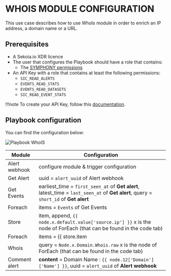 # WHOIS MODULE CONFIGURATION

This use case describes how to use WhoIs module in order to enrich an IP address, a domain name or a URL.

## Prerequisites

- A Sekoia.io XDR licence
- The user that configures the Playbook should have a role that contains:
	* The [SYMPHONY permissions](https://docs.sekoia.io/getting_started/roles_permissions/#playbooks)
- An API Key with a role that contains at least the following permissions:
	* `SIC_READ_ALERTS`
	* `EVENTS_READ_STATS`
	* `EVENTS_READ_DATASETS`
	* `SIC_READ_EVENT_STATS`

!!!note
    To create your API Key, follow this [documentation](../../../getting_started/generate_api_keys.md).

## Playbook configuration

You can find the configuration below: 

![Playbook WhoIS](docs/assets/playbooks/library/UseCases/WhoIS.png)

| Module | Configuration |
| --- | --- |
| Alert webhook | configure module & trigger configuration |
| Get Alert | uuid = `alert_uuid` of Alert webhook |
| Get Events | earliest_time = `first_seen_at` of **Get alert**, latest_time = `last_seen_at` of **Get alert**, query = `short_id` of **Get alert** |
| Foreach | items = `Events` of Get Events |
| Store | item, append, `{{ node.x.default.value['source.ip'] }}` x is the node of ForEach (that can be found in the code tab) |
| Foreach | items = {{ store.item|unique|list }} |
| Whois | query = `Node.x.Domain.Whois.raw` x is the node of ForEach (that can be found in the code tab) |
| Comment alert | **content** = Domain Name : `{{ node.12['Domain']['Name'] }}`, uuid = `alert_uuid` of **Alert webhook** |

